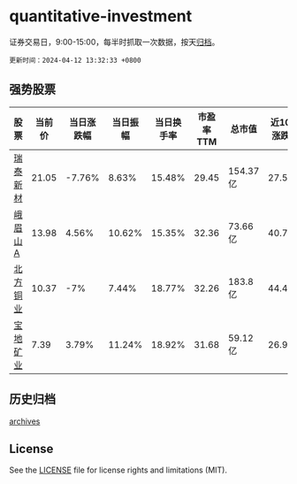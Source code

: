 # quantitative-investment

证券交易日，9:00-15:00，每半时抓取一次数据，按天[归档](archives)。

`更新时间：2024-04-12 13:32:33 +0800`

## 强势股票

|股票|当前价|当日涨跌幅|当日振幅|当日换手率|市盈率TTM|总市值|近10日涨跌幅|
|----|----|----|----|----|----|----|----|
|[瑞泰新材](https://xueqiu.com/S/SZ301238)|21.05|-7.76%|8.63%|15.48%|29.45|154.37亿|27.58%|
|[峨眉山A](https://xueqiu.com/S/SZ000888)|13.98|4.56%|10.62%|15.35%|32.36|73.66亿|40.79%|
|[北方铜业](https://xueqiu.com/S/SZ000737)|10.37|-7%|7.44%|18.77%|32.26|183.8亿|44.43%|
|[宝地矿业](https://xueqiu.com/S/SH601121)|7.39|3.79%|11.24%|18.92%|31.68|59.12亿|26.98%|

## 历史归档

[archives](archives)

## License

See the [LICENSE](LICENSE) file for license rights and limitations (MIT).